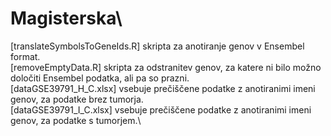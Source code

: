 # Magisterska\
[translateSymbolsToGeneIds.R] skripta za anotiranje genov v Ensembel format.\
[removeEmptyData.R] skripta za odstranitev genov, za katere ni bilo možno določiti Ensembel podatka, ali pa so prazni.\
[dataGSE39791_H_C.xlsx] vsebuje prečiščene podatke z anotiranimi imeni genov, za podatke brez tumorja.\
[dataGSE39791_I_C.xlsx] vsebuje prečiščene podatke z anotiranimi imeni genov, za podatke s tumorjem.\
